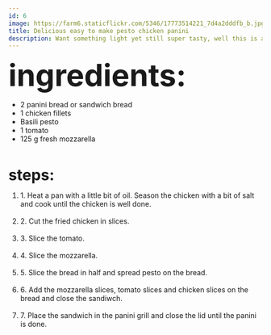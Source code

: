 ```yaml
---
id: 6
image: https://farm6.staticflickr.com/5346/17773514221_7d4a2dddfb_b.jpg
title: Delicious easy to make pesto chicken panini
description: Want something light yet still super tasty, well this is a great recipe you should try then!
---
```



<span style="font-weight:700;font-size:60;">  ingredients: </span>

<ul style="list-style-type:disc;">
    <li>2 panini bread or sandwich bread</li>
    <li>1 chicken fillets</li>
    <li>Basili pesto</li>
    <li>1 tomato</li>
    <li>125 g fresh mozzarella</li>
</ul>
<br>


 <span style="font-weight:700;font-size:30;"> steps: </span> 
    <br>
        <ol type="1">
            <li>1. Heat a pan with a little bit of oil. Season the chicken with a bit of salt and cook until the chicken is well done.</li> <br>
            <li>2. Cut the fried chicken in slices.</li> <br>
            <li>3. Slice the tomato.</li> <br>
            <li>4. Slice the mozzarella.</li> <br>
            <li>5. Slice the bread in half and spread pesto on the bread. </li> <br>
            <li>6. Add the mozzarella slices, tomato slices and chicken slices on the bread and close the sandiwch.</li> <br>
            <li>7. Place the sandwich in the panini grill and close the lid until the panini is done.</li> <br>
        </ol> 
    <br>

